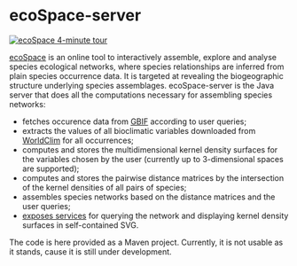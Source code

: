 # ecoSpace-server

[![ecoSpace 4-minute tour](https://img.youtube.com/vi/dHiWDriDInk/0.jpg)](https://www.youtube.com/watch?v=dHiWDriDInk)

[ecoSpace](http://www.flora-on.pt/ecospace) is an online tool to interactively assemble, explore and analyse species ecological networks, where species relationships are inferred from plain species occurrence data.
It is targeted at revealing the biogeographic structure underlying species assemblages.
ecoSpace-server is the Java server that does all the computations necessary for assembling species networks:
* fetches occurence data from [GBIF](http://www.gbif.org) according to user queries;
* extracts the values of all bioclimatic variables downloaded from [WorldClim](http://www.worldclim.org) for all occurrences;
* computes and stores the multidimensional kernel density surfaces for the variables chosen by the user (currently up to 3-dimensional spaces are supported);
* computes and stores the pairwise distance matrices by the intersection of the kernel densities of all pairs of species;
* assembles species networks based on the distance matrices and the user queries;
* [exposes services](http://flora-on.pt/ecospace/?w=api) for querying the network and displaying kernel density surfaces in self-contained SVG.

The code is here provided as a Maven project.
Currently, it is not usable as it stands, cause it is still under development.


